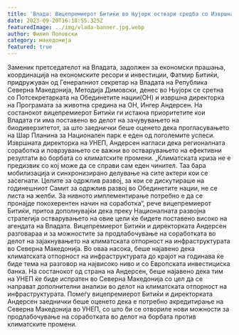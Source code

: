 ```yaml
---
title: 'Влада: Вицепремиерот Битиќи во Њујорк оствари средба со Извршната директорка на УНЕП, Ингер Андерсен - 20 СЕПТЕМВРИ 2023'
date: 2023-09-20T16:18:55.325Z
featuredImage: ../img/vlada-banner.jpg.webp
author: Филип Поповски
category: македонија
featured: true
---
```

Заменик претседателот на Владата, задолжен за економски прашања, координација на економските ресори и инвестиции, Фатмир Битиќи, придружуван од Генералниот секретар на Владата на Република Северна Македонија, Методија Димовски, денес во Њујорк се сретна со Потсекретарката на Обединетите нации(ОН) и извршна директорка на Програмата за животна средина на ОН, Ингер Андерсен.
На состанокот вицепремиерот Битиќи ги истакна приоритетите кои Владата ги има поставено во делот на зачувувањето на биодиверзитетот, за што заеднички беше оценето дека прогласувањето на Шар Планина за Национален парк е еден од поголемите успеси.
Извршната директорка на УНЕП, Андерсен нагласи дека регионалната соработка и поврзувањето се важни во остварувањето на ефективни резултати во борбата со климатските промени.
„Климатската криза не е предизвик со кој може да се справи сам еден чинител. Таа бара мобилизација и синхронизирано делување на сите актери кои се засегнати. Целите за одржлив развој, за кои се дискутираше на годинешниот Самит за одржлив развој во Обединетите нации, не се листа на желби. За нивното имплементирање потребно е да се пронајде покохерентен начин на соработка“, рече вицепремиерот Битиќи, притоа дополнувајќи дека преку Националната развојна стратегија остварувањето на овие цели ќе бидете поставено високо на агендата на Владата.
Вицепремиерот Битиќи и директорката Андерсен разговараа и за можностите за продлабочување на соработката во делот на зајакнувањето на климатската отпорност на инфраструктурата во Северна Македонија. Во оваа насока, беше најавено дека климатската отпорност на инфраструктурата до крајот на годинава ќе биде тема на разговор на највисоко ниво и со Европската инвестициска банка.
На состанокот од страна на Андерсен, беше најавено дека тим на УНЕП ќе биде испратен во Северна Македонија со цел да се направат дополнителни анализи во делот на климатската отпорност на инфраструктурата.
Помеѓу вицепремиерот Битиќи и директорката Андерсен заеднички беше оценето дека е потребно акредитирање на Северна Македонија во УНЕП, со што би се отвориле нови можности за продлабочување на соработката во делот на борбата против климатските промени. 
